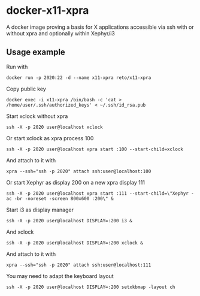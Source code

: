 # docker-x11-xpra
A docker image proving a basis for X applications accessible via ssh with or 
without xpra and optionally within Xephyr/i3


## Usage example

Run with

    docker run -p 2020:22 -d --name x11-xpra reto/x11-xpra 

Copy public key
    
    docker exec -i x11-xpra /bin/bash -c 'cat > /home/user/.ssh/authorized_keys' < ~/.ssh/id_rsa.pub

Start xclock without xpra

    ssh -X -p 2020 user@localhost xclock

Or start xclock as xpra process 100

    ssh -X -p 2020 user@localhost xpra start :100 --start-child=xclock

And attach to it with
  
    xpra --ssh="ssh -p 2020" attach ssh:user@localhost:100

Or start Xephyr as display 200 on a new xpra display 111

    ssh -X -p 2020 user@localhost xpra start :111 --start-child=\"Xephyr -ac -br -noreset -screen 800x600 :200\" &

Start i3 as display manager

    ssh -X -p 2020 user@localhost DISPLAY=:200 i3 & 

And xclock

    ssh -X -p 2020 user@localhost DISPLAY=:200 xclock &

And attach to it with
  
    xpra --ssh="ssh -p 2020" attach ssh:user@localhost:111

You may need to adapt the keyboard layout

    ssh -X -p 2020 user@localhost DISPLAY=:200 setxkbmap -layout ch

